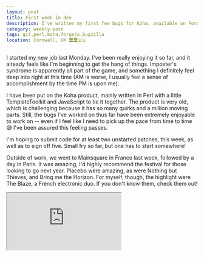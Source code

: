```yaml
---
layout: post
title: First week in dev
description: I've written my first few bugs for Koha, available on Forgejo
category: weekly-post
tags: git,perl,koha,forgejo,bugzilla
location: Cornwall, UK 〓〓🇪🇺
---
```


I started my new job last Monday. I've been really enjoying it so far, and it already feels like I'm beginning to get the hang of things. Imposter's syndrome is apparently all part of the game, and something I definitely feel deep into right at this time (AM is worse, I usually feel a sense of accomplishment by the time PM is upon me).

I have been put on the Koha product, mainly written in Perl with a little TemplateToolkit and JavaScript to tie it together. The product is very old, which is challenging because it has so many quirks and a million moving parts. Still, the bugs I've worked on thus far have been extremely enjoyable to work on -- even if I feel like I need to pick up the pace from time to time 😅 I've been assured this feeling passes.

I'm hoping to submit code for at least two unstarted patches, this week, as well as to sign off five. Small fry so far, but one has to start somewhere!

Outside of work, we went to Mainsquare in France last week, followed by a day in Paris. It was amazing, I'd highly recommend the festival for those looking to go next year. Placebo were amazing, as were Nothing but Thieves, and Bring me the Horizon. For myself, though, the highlight were The Blaze, a French electronic duo. If you don't know them, check them out!

<div class="ratio ratio-16x9">
    <iframe src="https://www.youtube.com/embed/Z_lgOwrtl2M?rel=0&list=PLMalG3HUd0QQd0FT1ll32P9gp9k4cOlT0" allowfullscreen="allowfullscreen"></iframe>
</div>
